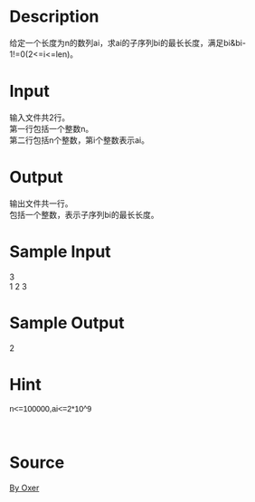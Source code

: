 
# Description

<div class="content"><div>给定一个长度为n的数列ai，求ai的子序列bi的最长长度，满足bi&amp;bi-1!=0(2&lt;=i&lt;=len)。</div>
<div></div>
<p></p></div>

# Input

<div class="content"><div>输入文件共2行。</div>
<div>第一行包括一个整数n。</div>
<div>第二行包括n个整数，第i个整数表示ai。</div>
<div></div>
<p></p></div>

# Output

<div class="content"><div>输出文件共一行。</div>
<div>包括一个整数，表示子序列bi的最长长度。</div>
<div></div>
<p></p></div>

# Sample Input

<div class="content"><span class="sampledata">3<br/>
1 2 3</span></div>

# Sample Output

<div class="content"><span class="sampledata">2</span></div>

# Hint

<div class="content"><p></p><p><span style="font-family: Helvetica, &#39;Microsoft Yahei&#39;, verdana; font-size: 14px; line-height: 15.549334526062px;">n&lt;=100000,ai&lt;=2*10^9</span></p><br/>
<p></p><p></p></div>

# Source

<div class="content"><p><a href="problemset.php?search=By Oxer">By Oxer</a></p></div>

